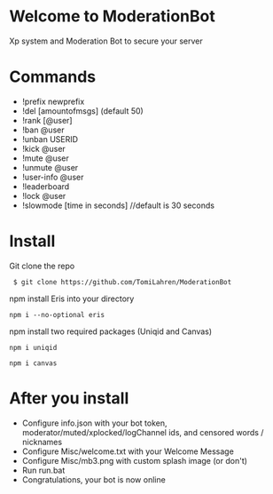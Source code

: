 
# Welcome to ModerationBot
Xp system and Moderation Bot to secure your server
# Commands
  - !prefix newprefix
  - !del [amountofmsgs] (default 50)
  - !rank [@user]
  - !ban @user
  - !unban USERID
  - !kick @user
  - !mute @user
  - !unmute @user
  - !user-info @user
  - !leaderboard
  - !lock @user
  - !slowmode [time in seconds] //default is 30 seconds
# Install
  <div id="install">
  Git clone the repo
  <pre><code> $ git clone https://github.com/TomiLahren/ModerationBot</code></pre>
  
  npm install Eris into your directory
  <pre><code>npm i --no-optional eris</code></pre>
  npm install two required packages (Uniqid and Canvas)
  <pre><code>npm i uniqid</code></pre>
  <pre><code>npm i canvas</code></pre>
 # After you install
  <ul>
  <li>Configure info.json with your bot token, moderator/muted/xplocked/logChannel ids, and censored words / nicknames</li>
  <li>Configure Misc/welcome.txt with your Welcome Message</li>
  <li>Configure Misc/mb3.png with custom splash image (or don't)</li>
  <li>Run run.bat</li>
  <li>Congratulations, your bot is now online</li>
  </ul>
  </div>
